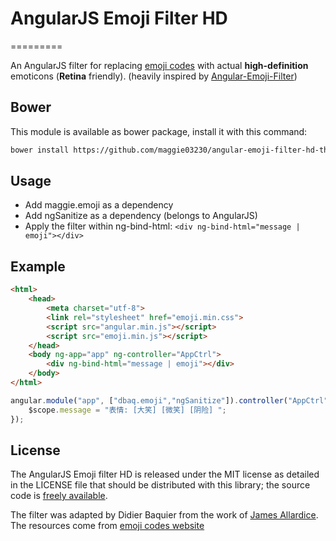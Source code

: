# AngularJS Emoji Filter HD
=========

An AngularJS filter for replacing [emoji codes](http://www.emoji-cheat-sheet.com) with actual **high-definition** emoticons (**Retina** friendly). (heavily inspired by [Angular-Emoji-Filter](https://github.com/globaldev/angular-emoji-filter))

Bower
--
This module is available as bower package, install it with this command:

```bash
bower install https://github.com/maggie03230/angular-emoji-filter-hd-thin.git
```

Usage
--
- Add maggie.emoji as a dependency
- Add ngSanitize as a dependency (belongs to AngularJS)
- Apply the filter within ng-bind-html: ```<div ng-bind-html="message | emoji"></div>```

Example
--

```html
<html>
    <head>
        <meta charset="utf-8">
        <link rel="stylesheet" href="emoji.min.css">
        <script src="angular.min.js"></script>
        <script src="emoji.min.js"></script>
    </head>
    <body ng-app="app" ng-controller="AppCtrl">
        <div ng-bind-html="message | emoji"></div>
    </body>
</html>
```
 
```js
angular.module("app", ["dbaq.emoji","ngSanitize"]).controller("AppCtrl", function ($scope) {
    $scope.message = "表情: [大笑] [微笑] [阴险] ";
});
```


License
--
The AngularJS Emoji filter HD is released under the MIT license as detailed in the LICENSE file that should be distributed with this library; the source code is [freely available](http://github.com/globaldev/angular-emoji-filter).

The filter was adapted by Didier Baquier from the work of [James Allardice](http://jamesallardice.com). The resources come from [emoji codes website](http://www.emoji-cheat-sheet.com)